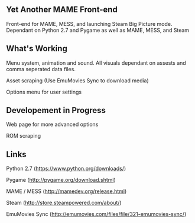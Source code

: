 Yet Another MAME Front-end
---
Front-end for MAME, MESS, and launching Steam Big Picture mode.  Dependant on Python 2.7 and Pygame as well as MAME, MESS, and Steam

What's Working
---
Menu system, animation and sound.  All visuals dependant on assests and comma seperated data files.

Asset scraping (Use EmuMovies Sync to download media)

Options menu for user settings

Developement in Progress
---
Web page for more advanced options

ROM scraping

Links
---
Python 2.7 (https://www.python.org/downloads/)

Pygame (http://pygame.org/download.shtml)

MAME / MESS (http://mamedev.org/release.html)

Steam (http://store.steampowered.com/about/)

EmuMovies Sync (http://emumovies.com/files/file/321-emumovies-sync/)
